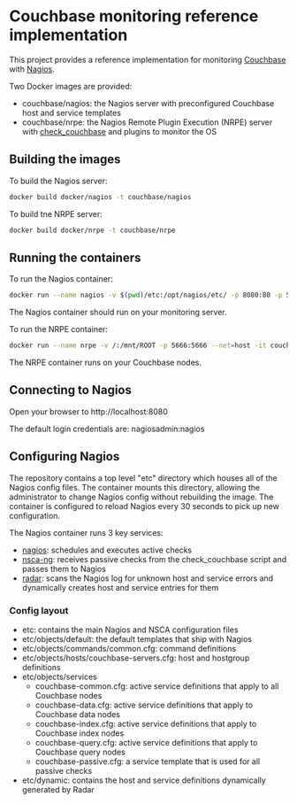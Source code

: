 # Couchbase monitoring reference implementation
This project provides a reference implementation for monitoring [Couchbase](https://www.couchbase.com) with [Nagios](https://www.nagios.org/).

Two Docker images are provided: 
* couchbase/nagios: the Nagios server with preconfigured Couchbase host and service templates
* couchbase/nrpe: the Nagios Remote Plugin Execution (NRPE) server with [check_couchbase](https://github.com/deanproctor/nagios-plugin-couchbase) and plugins to monitor the OS

## Building the images

To build the Nagios server:
```bash
docker build docker/nagios -t couchbase/nagios
```

To build tne NRPE server:
```bash
docker build docker/nrpe -t couchbase/nrpe
```
## Running the containers
To run the Nagios container:
```bash
docker run --name nagios -v $(pwd)/etc:/opt/nagios/etc/ -p 8080:80 -p 5668:5668 -it couchbase/nagios
```
The Nagios container should run on your monitoring server.

To run the NRPE container:
```bash
docker run --name nrpe -v /:/mnt/ROOT -p 5666:5666 --net=host -it couchbase/nrpe
```
The NRPE container runs on your Couchbase nodes.

## Connecting to Nagios
Open your browser to http://localhost:8080

The default login credentials are: nagiosadmin:nagios

## Configuring Nagios
The repository contains a top level "etc" directory which houses all of the Nagios config files.  The container mounts this directory, allowing the administrator to change Nagios config without rebuilding the image.  The container is configured to reload Nagios every 30 seconds to pick up new configuration.

The Nagios container runs 3 key services:
* [nagios](https://www.nagios.org/): schedules and executes active checks
* [nsca-ng](http://www.nsca-ng.org/): receives passive checks from the check_couchbase script and passes them to Nagios
* [radar](https://exchange.nagios.org/directory/Addons/Passive-Checks/Radar--2D-add-hosts-and-services-automatically/details): scans the Nagios log for unknown host and service errors and dynamically creates host and service entries for them

### Config layout
* etc: contains the main Nagios and NSCA configuration files
* etc/objects/default: the default templates that ship with Nagios
* etc/objects/commands/common.cfg: command definitions
* etc/objects/hosts/couchbase-servers.cfg: host and hostgroup definitions
* etc/objects/services
  * couchbase-common.cfg: active service definitions that apply to all Couchbase nodes
  * couchbase-data.cfg: active service definitions that apply to Couchbase data nodes
  * couchbase-index.cfg: active service definitions that apply to Couchbase index nodes
  * couchbase-query.cfg: active service definitions that apply to Couchbase query nodes
  * couchbase-passive.cfg: a service template that is used for all passive checks
* etc/dynamic: contains the host and service definitions dynamically generated by Radar
